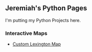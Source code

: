 ## Jeremiah's Python Pages
I'm putting my Python Projects here.

### Interactive Maps

- [Custom Lexington Map](JBeber.github.io/custom_map.html)
